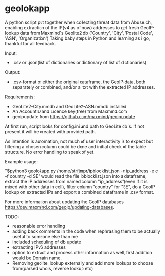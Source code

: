 # geolokapp
A python script put together when collecting threat data from Abuse.ch, enabling extraction of the IP(v4 as of now) addresses to get fresh GeoIP-lookup data from Maxmind´s Geolite2 db ('Country', 'City', 'Postal Code', 'ASN', 'Organization')
Taking baby steps in Python and learning as i go, thankful for all feedback.

Input:
- .csv or .json(list of dictionaries or dictionary of list of dictionaries)

Output:
- .csv-format of either the original dataframe, the GeoIP-data, both separately or combined, and/or a .txt with the extracted IP addresses.

Requirements:

- GeoLite2-City.mmdb and GeoLite2-ASN.mmdb installed
- An AccountID and Licence key(free) from Maxmind.com
- geoipupdate from https://github.com/maxmind/geoipupdate

At first run, script looks for config.ini and path to GeoLite db´s. If not present it will be created with provided path. 

As intention is automation, not much of user interactivity is to expect but filtering a chosen column could be done and initial check of the table structure. No error handling to speak of yet. 

Example usage:

"$python3 geolokapp.py /home/strfjmpr/ipblocklist.json -c ip_address -e c -f country -d SE" would read the file ipblocklist.json into a dataframe, extract the IP addresses from named column "ip_address"(even if it is mixed with other data in cell), filter column "country" for "SE", do a GeoIP lookup on extracted IPs and export a combined dataframe in .csv format.

For more information about updating the GeoIP databases: https://dev.maxmind.com/geoip/updating-databases. 

TODO:
- reasonable error handling
- adding back comments in the code when rephrasing them to be actually useful to someone else than me
- included scheduling of db update
- extracting IPv6 addresses
- option to extract and process other information as well, first addition would be Domain name.
- Removing geolite_lookup externally and add more lookups to choose from(parsed whois, reverse lookup etc)
